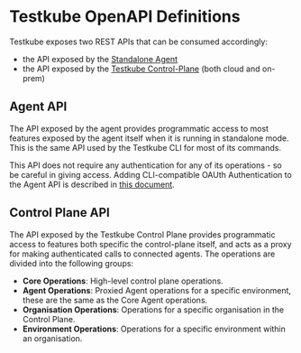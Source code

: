 # Testkube OpenAPI Definitions

Testkube exposes two REST APIs that can be consumed accordingly:

- the API exposed by the [Standalone Agent](../articles/install/reference-architectures#testkube-standalone-agent)
- the API exposed by the [Testkube Control-Plane](../articles/install/6-reference-architectures.md) (both cloud and on-prem)

## Agent API

The API exposed by the agent provides programmatic access to most features exposed
by the agent itself when it is running in standalone mode. This is the same API used by 
the Testkube CLI for most of its commands. 

This API does not require any authentication for any of its operations - so be careful in giving access.
Adding CLI-compatible OAUth Authentication to the Agent API is described in [this document](../articles/oauth-cli.md).

## Control Plane API

The API exposed by the Testkube Control Plane provides programmatic access 
to features both specific the control-plane itself, and acts as a proxy for making
authenticated calls to connected agents. The operations are divided into the following groups:

- **Core Operations**: High-level control plane operations. 
- **Agent Operations**: Proxied Agent operations for a specific environment, these are the same as the Core Agent operations.
- **Organisation Operations**: Operations for a specific organisation in the Control Plane.
- **Environment Operations**: Operations for a specific environment within an organisation.



